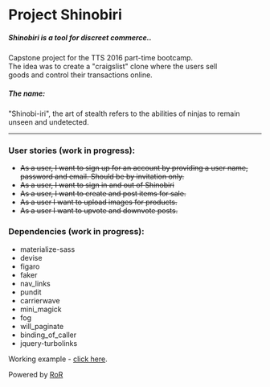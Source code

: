 # Project Shinobiri
##### Shinobiri is a tool for discreet commerce..
Capstone project for the TTS 2016 part-time bootcamp.   
The idea was to create a "craigslist" clone where the users sell     
goods and control their transactions online.

##### The name:
"Shinobi-iri", the art of stealth refers to the abilities of ninjas to remain unseen and undetected.

------

### User stories (work in progress):
* ~~As a user, I want to sign up for an account by providing a user name, password and email. Should be by invitation only.~~
* ~~As a user, I want to sign in and out of Shinobiri~~  
* ~~As a user, I want to create and post items for sale.~~
* ~~As a user I want to upload images for products.~~
* ~~As a user I want to upvote and downvote posts.~~

### Dependencies (work in progress):
* materialize-sass
* devise
* figaro
* faker
* nav_links
* pundit
* carrierwave
* mini_magick
* fog
* will_paginate
* binding_of_caller
* jquery-turbolinks

Working example - [click here](https://shinobiri.herokuapp.com/).

Powered by [RoR](http://rubyonrails.org/)





